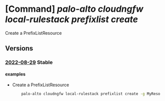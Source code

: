 # [Command] _palo-alto cloudngfw local-rulestack prefixlist create_

Create a PrefixListResource

## Versions

### [2022-08-29](/Resources/mgmt-plane/L3N1YnNjcmlwdGlvbnMve30vcmVzb3VyY2Vncm91cHMve30vcHJvdmlkZXJzL3BhbG9hbHRvbmV0d29ya3MuY2xvdWRuZ2Z3L2xvY2FscnVsZXN0YWNrcy97fS9wcmVmaXhsaXN0cy97fQ==/2022-08-29.xml) **Stable**

<!-- mgmt-plane /subscriptions/{}/resourcegroups/{}/providers/paloaltonetworks.cloudngfw/localrulestacks/{}/prefixlists/{} 2022-08-29 -->

#### examples

- Create a PrefixListResource
    ```bash
        palo-alto cloudngfw local-rulestack prefixlist create -g MyResourceGroup --local-rulestack-name MyLocalRulestacks --name MyPrefixlist --audit-comment "comment" --description "string" --prefix-list "1.0.0.0/24"
    ```
